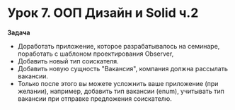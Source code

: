 # Урок 7. ООП Дизайн и Solid ч.2

**Задача**
- Доработать приложение, которое разрабатывалось на семинаре, поработать с шаблоном проектирования Observer,
- Добавить новый тип соискателя.
- Добавить новую сущность "Вакансия", компания должна рассылать вакансии.
- Только после этого вы можете усложнить ваше приложение (при желании), например, добавить тип вакансии (enum), учитывать тип вакансии при отправке предложения соискателю.
